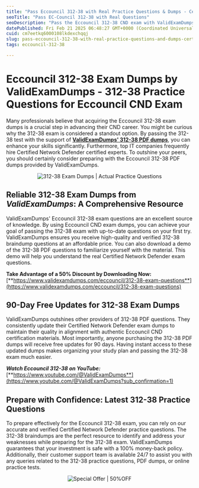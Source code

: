 ```yaml
---
title: "Pass Eccouncil 312-38 with Real Practice Questions & Dumps - Certification 100%"
seoTitle: "Pass EC-Council 312-38 with Real Questions"
seoDescription: "Pass the Eccouncil 312-38 CND exam with ValidExamDumps' verified questions, 50% discount, and 90-day updates"
datePublished: Fri Feb 21 2025 06:48:27 GMT+0000 (Coordinated Universal Time)
cuid: cm7eetkq6000108lkdexchqqj
slug: pass-eccouncil-312-38-with-real-practice-questions-and-dumps-certification-100
tags: eccouncil-312-38

---
```


# **Eccouncil 312-38 Exam Dumps by ValidExamDumps - 312-38 Practice Questions for Eccouncil CND Exam**

Many professionals believe that acquiring the Eccouncil 312-38 exam dumps is a crucial step in advancing their CND career. You might be curious why the 312-38 exam is considered a standout option. By passing the 312-38 test with the support of [**ValidExamDumps' 312-38 PDF dumps**](https://www.validexamdumps.com/eccouncil/312-38-exam-questions), you can enhance your skills significantly. Furthermore, top IT companies frequently hire Certified Network Defender certified experts. To outshine your peers, you should certainly consider preparing with the Eccouncil 312-38 PDF dumps provided by ValidExamDumps.

<center><img src="https://www.validexamdumps.com/uploads/banners/1709651572_Banner29.png" alt="312-38 Exam Dumps | Actual Practice Questions" /></center>

## **Reliable 312-38 Exam Dumps from *ValidExamDumps*: A Comprehensive Resource**

ValidExamDumps' Eccouncil 312-38 exam questions are an excellent source of knowledge. By using Eccouncil CND exam dumps, you can achieve your goal of passing the 312-38 exam with up-to-date questions on your first try. ValidExamDumps ensures you receive high-quality and verified 312-38 braindump questions at an affordable price. You can also download a demo of the 312-38 PDF questions to familiarize yourself with the material. This demo will help you understand the real Certified Network Defender exam questions.

**Take Advantage of a 50% Discount by Downloading Now:** [**https://www.validexamdumps.com/eccouncil/312-38-exam-questions**](https://www.validexamdumps.com/eccouncil/312-38-exam-questions)

## **90-Day Free Updates for 312-38 Exam Dumps**

ValidExamDumps outshines other providers of 312-38 PDF questions. They consistently update their Certified Network Defender exam dumps to maintain their quality in alignment with authentic Eccouncil CND certification materials. Most importantly, anyone purchasing the 312-38 PDF dumps will receive free updates for 90 days. Having instant access to these updated dumps makes organizing your study plan and passing the 312-38 exam much easier.

***Watch Eccouncil 312-38 on YouTube:*** [**https://www.youtube.com/@ValidExamDumps**](https://www.youtube.com/@ValidExamDumps?sub_confirmation=1)

## **Prepare with Confidence: Latest 312-38 Practice Questions**

To prepare effectively for the Eccouncil 312-38 exam, you can rely on our accurate and verified Certified Network Defender practice questions. The 312-38 braindumps are the perfect resource to identify and address your weaknesses while preparing for the 312-38 exam. ValidExamDumps guarantees that your investment is safe with a 100% money-back policy. Additionally, their customer support team is available 24/7 to assist you with any queries related to the 312-38 practice questions, PDF dumps, or online practice tests.

<center><img src="https://www.validexamdumps.com/uploads/banners/1705933924_Latest_Exam_B-14.png" alt="Special Offer | 50%OFF" /></center>